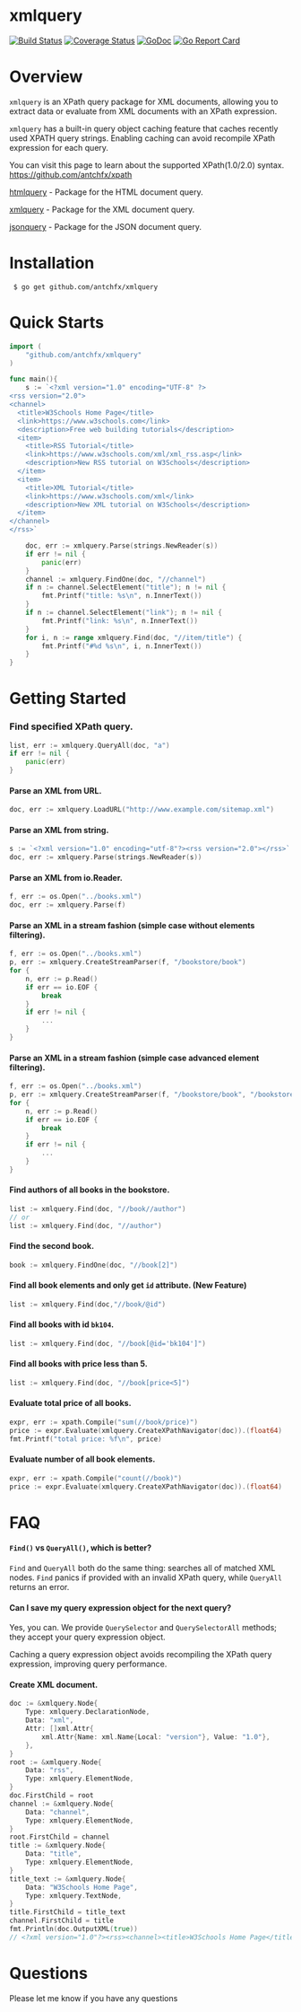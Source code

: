 xmlquery
====
[![Build Status](https://travis-ci.org/antchfx/xmlquery.svg?branch=master)](https://travis-ci.org/antchfx/xmlquery)
[![Coverage Status](https://coveralls.io/repos/github/antchfx/xmlquery/badge.svg?branch=master)](https://coveralls.io/github/antchfx/xmlquery?branch=master)
[![GoDoc](https://godoc.org/github.com/antchfx/xmlquery?status.svg)](https://godoc.org/github.com/antchfx/xmlquery)
[![Go Report Card](https://goreportcard.com/badge/github.com/antchfx/xmlquery)](https://goreportcard.com/report/github.com/antchfx/xmlquery)

Overview
===

`xmlquery` is an XPath query package for XML documents, allowing you to extract 
data or evaluate from XML documents with an XPath expression.

`xmlquery` has a built-in query object caching feature that caches recently used
XPATH query strings. Enabling caching can avoid recompile XPath expression for 
each query. 

You can visit this page to learn about the supported XPath(1.0/2.0) syntax. https://github.com/antchfx/xpath

[htmlquery](https://github.com/antchfx/htmlquery)	- Package for the HTML document query.

[xmlquery](https://github.com/antchfx/xmlquery)	- Package for the XML document query.

[jsonquery](https://github.com/antchfx/jsonquery)	- Package for the JSON document query.

Installation
====
```
 $ go get github.com/antchfx/xmlquery
```


Quick Starts
===

```go
import (
	"github.com/antchfx/xmlquery"
)

func main(){
	s := `<?xml version="1.0" encoding="UTF-8" ?>
<rss version="2.0">
<channel>
  <title>W3Schools Home Page</title>
  <link>https://www.w3schools.com</link>
  <description>Free web building tutorials</description>
  <item>
    <title>RSS Tutorial</title>
    <link>https://www.w3schools.com/xml/xml_rss.asp</link>
    <description>New RSS tutorial on W3Schools</description>
  </item>
  <item>
    <title>XML Tutorial</title>
    <link>https://www.w3schools.com/xml</link>
    <description>New XML tutorial on W3Schools</description>
  </item>
</channel>
</rss>`

	doc, err := xmlquery.Parse(strings.NewReader(s))
	if err != nil {
		panic(err)
	}
	channel := xmlquery.FindOne(doc, "//channel")
	if n := channel.SelectElement("title"); n != nil {
		fmt.Printf("title: %s\n", n.InnerText())
	}
	if n := channel.SelectElement("link"); n != nil {
		fmt.Printf("link: %s\n", n.InnerText())
	}
	for i, n := range xmlquery.Find(doc, "//item/title") {
		fmt.Printf("#%d %s\n", i, n.InnerText())
	}
}
```

Getting Started
===

### Find specified XPath query.

```go
list, err := xmlquery.QueryAll(doc, "a")
if err != nil {
	panic(err)
}
```

#### Parse an XML from URL.

```go
doc, err := xmlquery.LoadURL("http://www.example.com/sitemap.xml")
```

#### Parse an XML from string.

```go
s := `<?xml version="1.0" encoding="utf-8"?><rss version="2.0"></rss>`
doc, err := xmlquery.Parse(strings.NewReader(s))
```

#### Parse an XML from io.Reader.

```go
f, err := os.Open("../books.xml")
doc, err := xmlquery.Parse(f)
```

#### Parse an XML in a stream fashion (simple case without elements filtering).

```go
f, err := os.Open("../books.xml")
p, err := xmlquery.CreateStreamParser(f, "/bookstore/book")
for {
	n, err := p.Read()
	if err == io.EOF {
		break
	}
	if err != nil {
		...
	}
}
```

#### Parse an XML in a stream fashion (simple case advanced element filtering).

```go
f, err := os.Open("../books.xml")
p, err := xmlquery.CreateStreamParser(f, "/bookstore/book", "/bookstore/book[price>=10]")
for {
	n, err := p.Read()
	if err == io.EOF {
		break
	}
	if err != nil {
		...
	}
}
```

#### Find authors of all books in the bookstore.

```go
list := xmlquery.Find(doc, "//book//author")
// or
list := xmlquery.Find(doc, "//author")
```

#### Find the second book.

```go
book := xmlquery.FindOne(doc, "//book[2]")
```

#### Find all book elements and only get `id` attribute. (New Feature)

```go
list := xmlquery.Find(doc,"//book/@id")
```

#### Find all books with id `bk104`.

```go
list := xmlquery.Find(doc, "//book[@id='bk104']")
```

#### Find all books with price less than 5.

```go
list := xmlquery.Find(doc, "//book[price<5]")
```

#### Evaluate total price of all books.

```go
expr, err := xpath.Compile("sum(//book/price)")
price := expr.Evaluate(xmlquery.CreateXPathNavigator(doc)).(float64)
fmt.Printf("total price: %f\n", price)
```

#### Evaluate number of all book elements.

```go
expr, err := xpath.Compile("count(//book)")
price := expr.Evaluate(xmlquery.CreateXPathNavigator(doc)).(float64)
```

FAQ
====

#### `Find()` vs `QueryAll()`, which is better?

`Find` and `QueryAll` both do the same thing: searches all of matched XML nodes.
`Find` panics if provided with an invalid XPath query, while `QueryAll` returns
an error.

#### Can I save my query expression object for the next query?

Yes, you can. We provide `QuerySelector` and `QuerySelectorAll` methods; they 
accept your query expression object.

Caching a query expression object avoids recompiling the XPath query 
expression, improving query performance.

#### Create XML document.

```go
doc := &xmlquery.Node{
	Type: xmlquery.DeclarationNode,
	Data: "xml",
	Attr: []xml.Attr{
		xml.Attr{Name: xml.Name{Local: "version"}, Value: "1.0"},
	},
}
root := &xmlquery.Node{
	Data: "rss",
	Type: xmlquery.ElementNode,
}
doc.FirstChild = root
channel := &xmlquery.Node{
	Data: "channel",
	Type: xmlquery.ElementNode,
}
root.FirstChild = channel
title := &xmlquery.Node{
	Data: "title",
	Type: xmlquery.ElementNode,
}
title_text := &xmlquery.Node{
	Data: "W3Schools Home Page",
	Type: xmlquery.TextNode,
}
title.FirstChild = title_text
channel.FirstChild = title
fmt.Println(doc.OutputXML(true))
// <?xml version="1.0"?><rss><channel><title>W3Schools Home Page</title></channel></rss>
```

Questions
===
Please let me know if you have any questions
